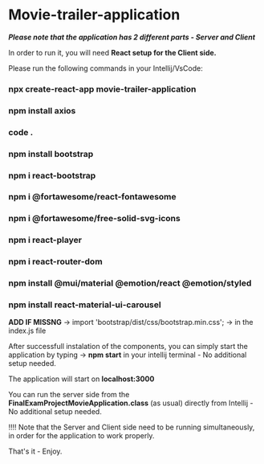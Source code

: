 # Movie-trailer-application

***Please note that the application has 2 different parts - Server and Client***

In order to run it, you will need **React setup for the Client side.**

Please run the following commands in your Intellij/VsCode:

### npx create-react-app movie-trailer-application
### npm install axios
### code .
### npm install bootstrap 
### npm i react-bootstrap
### npm i @fortawesome/react-fontawesome
### npm i @fortawesome/free-solid-svg-icons
### npm i react-player
### npm i react-router-dom
### npm install @mui/material @emotion/react @emotion/styled
### npm install react-material-ui-carousel

**ADD IF MISSNG** -> import 'bootstrap/dist/css/bootstrap.min.css'; -> in the index.js file

After successfull instalation of the components, you can simply start the application by typing -> **npm start** in your intellij terminal - No additional setup needed.

The application will start on **localhost:3000**

You can run the server side from the **FinalExamProjectMovieApplication.class** (as usual) directly from Intellij - No additional setup needed.

!!!! Note that the Server and Client side need to be running simultaneously, in order for the application to work properly.

That's it - Enjoy.

